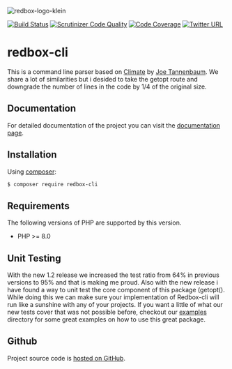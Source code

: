 ![redbox-logo-klein](https://cloud.githubusercontent.com/assets/121194/12361779/5af96e52-bbc0-11e5-91b0-2b7afbc1e5cc.png)

[![Build Status](https://travis-ci.org/johnnymast/redbox-cli.svg)](https://travis-ci.org/johnnymast/redbox-cli)
[![Scrutinizer Code Quality](https://scrutinizer-ci.com/g/johnnymast/redbox-cli/badges/quality-score.png?b=master)](https://scrutinizer-ci.com/g/johnnymast/redbox-cli/?branch=master)
[![Code Coverage](https://scrutinizer-ci.com/g/johnnymast/redbox-cli/badges/coverage.png?b=master)](https://scrutinizer-ci.com/g/johnnymast/redbox-cli/?branch=master)
[![Twitter URL](https://img.shields.io/twitter/url/http/shields.io.svg?style=social&label=Contact%20author)](https://twitter.com/intent/tweet?text=@mastjohnny)

# redbox-cli
This is a command line parser based on [Climate](https://github.com/thephpleague/climate)  by [Joe Tannenbaum](https://github.com/joetannenbaum). We share a lot of similarities but i desided to take the getopt route and downgrade the number of lines in the code by 1/4 of the original size.


## Documentation

For detailed documentation of the project you can visit the [documentation page](https://johnnymast.github.io/redbox-cli/).
## Installation

Using [composer](https://packagist.org/packages/redbox/cli):

```bash
$ composer require redbox-cli
```
## Requirements

The following versions of PHP are supported by this version.

+ PHP >= 8.0

## Unit Testing

With the new 1.2 release we increased the test ratio from 64% in previous versions to 95% and that is making me proud. Also with the new release i have found a way to unit test the core component of this package (getopt(). While doing this we can make sure your implementation
of Redbox-cli will run like a sunshine with any of your projects. If you want a little of what our new tests cover that was not possible before, checkout our [examples](examples) directory for some great examples on how to use this great package.


## Github

Project source code is [hosted on GitHub](https://github.com/johnnymast/redbox-cli).
